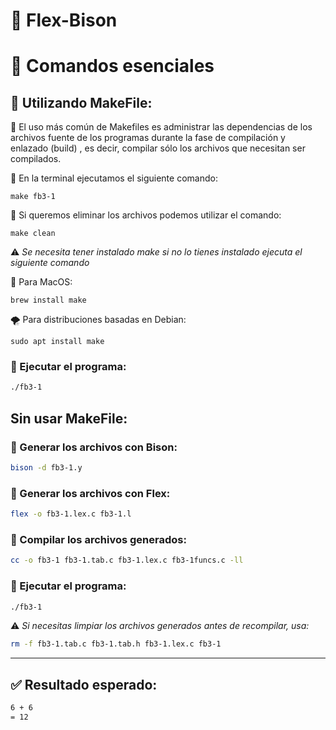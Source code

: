 # 🚀 Flex-Bison

# 📌 Comandos esenciales

## 📁 Utilizando MakeFile:

📌 El uso más común de Makefiles es administrar las dependencias de los archivos fuente de los programas durante la fase de compilación y enlazado (build) , es decir, compilar sólo los archivos que necesitan ser compilados.

📌 En la terminal ejecutamos el siguiente comando:

```
make fb3-1

```

📌 Si queremos eliminar los archivos podemos utilizar el comando:

```
make clean
```
⚠️ *Se necesita tener instalado make si no lo tienes instalado ejecuta el siguiente comando*

🍏 Para MacOS:

```
brew install make
```

🌪️ Para distribuciones basadas en Debian:

```
sudo apt install make
```

### 🎯 Ejecutar el programa:
```bash
./fb3-1
```

## Sin usar MakeFile:

### 🎯 Generar los archivos con **Bison**:
```bash
bison -d fb3-1.y
```

### 🎯 Generar los archivos con **Flex**:
```bash
flex -o fb3-1.lex.c fb3-1.l
```

### 🎯 Compilar los archivos generados:
```bash
cc -o fb3-1 fb3-1.tab.c fb3-1.lex.c fb3-1funcs.c -ll
```

### 🎯 Ejecutar el programa:
```bash
./fb3-1
```

⚠️ *Si necesitas limpiar los archivos generados antes de recompilar, usa:*
```bash
rm -f fb3-1.tab.c fb3-1.tab.h fb3-1.lex.c fb3-1
```

---
## ✅ Resultado esperado:
```bash
6 + 6
= 12
```
